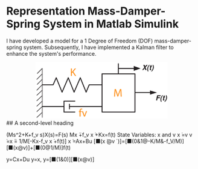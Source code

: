 # Representation Mass-Damper-Spring System in Matlab Simulink
I have developed a model for a 1 Degree of Freedom (DOF) mass-damper-spring system. Subsequently, I have implemented a Kalman filter to enhance the system's performance.
<div id="header" align="center">
  <img src="https://github.com/gurselturkeri/kalman_filter_mech_sys/blob/main/img/system_rep.jpg" width="350"/>
 </div>
## A second-level heading

(Ms^2+K+f_v s)X(s)=F(s)
Mx ̈+f_v x ̇+Kx=f(t)
State Variables: x and v
x ̇=v
v ̇=x ̈=   1/M[-Kx-f_v x ̇+f(t)]
x ̇=Ax+Bu
[■(x ̇@v ̇ )]=[■(0&1@-K/M&-f_V/M)][■(x@v)]+[■(0@1/M)]f(t)

y=Cx+Du
y=x,        y=[■(1&0)][■(x@v)]


